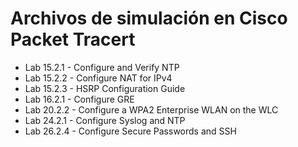 # Archivos de simulación en Cisco Packet Tracert
- Lab 15.2.1 - Configure and Verify NTP
- Lab 15.2.2 - Configure NAT for IPv4
- Lab 15.2.3 - HSRP Configuration Guide
- Lab 16.2.1 - Configure GRE
- Lab 20.2.2 - Configure a WPA2 Enterprise WLAN on the WLC
- Lab 24.2.1 - Configure Syslog and NTP
- Lab 26.2.4 - Configure Secure Passwords and SSH
